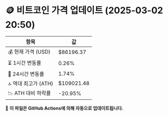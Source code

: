 # 🪙 비트코인 가격 업데이트 (2025-03-02 20:50)

| 항목                | 값 |
|--------------------|----------------|
| 💰 현재 가격 (USD) | $86196.37 |
| ⏳ 1시간 변동률    | 0.26% |
| 📆 24시간 변동률   | 1.74% |
| 🔝 역대 최고가 (ATH) | $109021.48 |
| 📉 ATH 대비 하락률 | -20.95% |

🔄 **이 파일은 GitHub Actions에 의해 자동으로 업데이트됩니다.**
